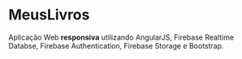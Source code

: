 # MeusLivros
Aplicação Web <strong>responsiva</strong> utilizando AngularJS, Firebase Realtime Databse, Firebase Authentication, Firebase Storage e Bootstrap.
